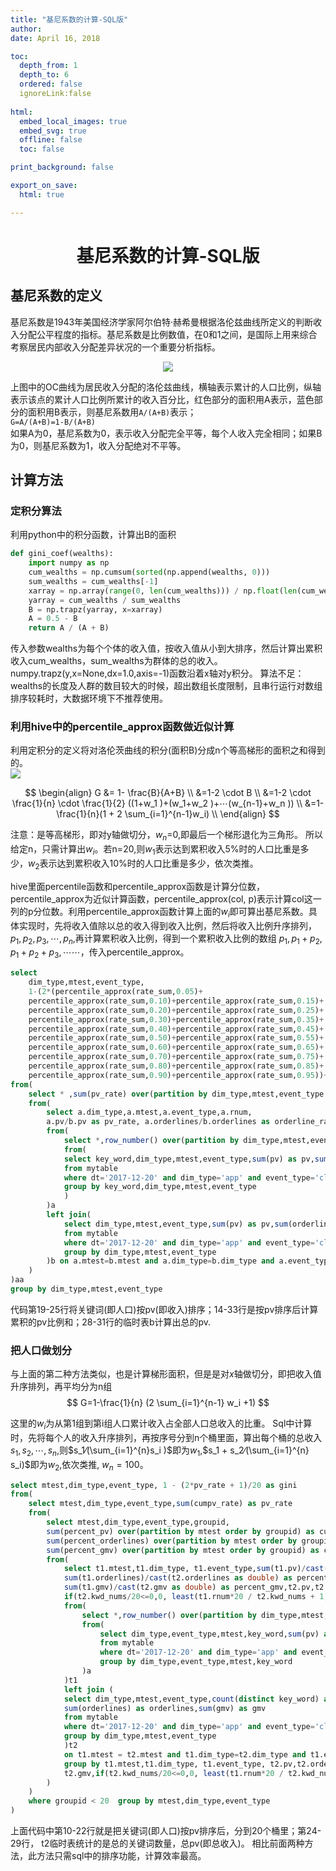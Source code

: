 ```yaml
---
title: "基尼系数的计算-SQL版"    
author:     
date: April 16, 2018    

toc:    
  depth_from: 1    
  depth_to: 6    
  ordered: false    
  ignoreLink:false    
  
html:    
  embed_local_images: true    
  embed_svg: true    
  offline: false    
  toc: false    

print_background: false    

export_on_save:    
  html: true    

---
```


# <center>基尼系数的计算-SQL版</center>
   

## 基尼系数的定义   
基尼系数是1943年美国经济学家阿尔伯特·赫希曼根据洛伦兹曲线所定义的判断收入分配公平程度的指标。基尼系数是比例数值，在0和1之间，是国际上用来综合考察居民内部收入分配差异状况的一个重要分析指标。    
[<div align=center><img src=./pictures/gini1.png /> </div>](https://baike.baidu.com/item/%E5%9F%BA%E5%B0%BC%E7%B3%BB%E6%95%B0/88365?fr=aladdin#2)

上图中的OC曲线为居民收入分配的洛伦兹曲线，横轴表示累计的人口比例，纵轴表示该点的累计人口比例所累计的收入百分比，红色部分的面积用A表示，蓝色部分的面积用B表示，则基尼系数用`A/(A+B)`表示；   
`G=A/(A+B)=1-B/(A+B) `                      
如果A为0，基尼系数为0，表示收入分配完全平等，每个人收入完全相同；如果B为0，则基尼系数为1，收入分配绝对不平等。   

## 	计算方法   
### 定积分算法    
利用python中的积分函数，计算出B的面积     
```python 
def gini_coef(wealths):  
    import numpy as np  
    cum_wealths = np.cumsum(sorted(np.append(wealths, 0)))  
    sum_wealths = cum_wealths[-1]  
    xarray = np.array(range(0, len(cum_wealths))) / np.float(len(cum_wealths) - 1)  
    yarray = cum_wealths / sum_wealths  
    B = np.trapz(yarray, x=xarray)  
    A = 0.5 - B  
    return A / (A + B)   
```

传入参数wealths为每个个体的收入值，按收入值从小到大排序，然后计算出累积收入cum_wealths，sum_wealths为群体的总的收入。
numpy.trapz(y,x=None,dx=1.0,axis=-1)函数沿着x轴对y积分。
算法不足：wealths的长度及人群的数目较大的时候，超出数组长度限制，且串行运行对数组排序较耗时，大数据环境下不推荐使用。

### 利用hive中的percentile_approx函数做近似计算       
利用定积分的定义将对洛伦茨曲线的积分(面积B)分成n个等高梯形的面积之和得到的。    
<img src=./pictures/gini2.png />    


$$
\begin{align}
G &= 1- \frac{B}{A+B} \\
  &=1-2 \cdot B   \\
  &=1-2 \cdot \frac{1}{n} \cdot \frac{1}{2} ((1+w_1 )+(w_1+w_2 )+⋯(w_{n-1}+w_n ))  \\
  &=1-\frac{1}{n}(1 + 2 \sum_{i=1}^{n-1}w_i)   \\
\end{align}
$$   

注意：是等高梯形，即对y轴做切分，$w_n$=0,即最后一个梯形退化为三角形。
所以给定n，只需计算出$w_i$。若n=20,则$w_1$表示达到累积收入5%时的人口比重是多少，$w_2$表示达到累积收入10%时的人口比重是多少，依次类推。

hive里面percentile函数和percentile_approx函数是计算分位数，percentile_approx为近似计算函数，percentile_approx(col, p)表示计算col这一列的p分位数。利用percentile_approx函数计算上面的$w_i$即可算出基尼系数。具体实现时，先将收入值除以总的收入得到收入比例，然后将收入比例升序排列，$p_1,p_2,p_3,⋯,p_n$,再计算累积收入比例，得到一个累积收入比例的数组 $p_1,p_1+p_2,p_1+p_2+p_3,⋯⋯$，传入percentile_approx。

```sql
select  
	dim_type,mtest,event_type,  
	1-(2*(percentile_approx(rate_sum,0.05)+  
	percentile_approx(rate_sum,0.10)+percentile_approx(rate_sum,0.15)+  
	percentile_approx(rate_sum,0.20)+percentile_approx(rate_sum,0.25)+  
	percentile_approx(rate_sum,0.30)+percentile_approx(rate_sum,0.35)+  
	percentile_approx(rate_sum,0.40)+percentile_approx(rate_sum,0.45)+  
	percentile_approx(rate_sum,0.50)+percentile_approx(rate_sum,0.55)+  
	percentile_approx(rate_sum,0.60)+percentile_approx(rate_sum,0.65)+  
	percentile_approx(rate_sum,0.70)+percentile_approx(rate_sum,0.75)+  
	percentile_approx(rate_sum,0.80)+percentile_approx(rate_sum,0.85)+  
	percentile_approx(rate_sum,0.90)+percentile_approx(rate_sum,0.95))+1)/20 as gini  
from(  
	select * ,sum(pv_rate) over(partition by dim_type,mtest,event_type order by rnum desc) as rate_sum  
	from(  
		select a.dim_type,a.mtest,a.event_type,a.rnum,  
		a.pv/b.pv as pv_rate, a.orderlines/b.orderlines as orderline_rate, a.gmv/b.gmv as gmv_rate  
		from(  
			select *,row_number() over(partition by dim_type,mtest,event_type order by pv desc) as rnum  
			from(  
			select key_word,dim_type,mtest,event_type,sum(pv) as pv,sum(orderlines) as orderlines,sum(gmv) as gmv  
			from mytable  
			where dt='2017-12-20' and dim_type='app' and event_type='click' and mtest='V00'  
			group by key_word,dim_type,mtest,event_type  
			)  
		)a  
		left join(  
			select dim_type,mtest,event_type,sum(pv) as pv,sum(orderlines) as orderlines,sum(gmv) as gmv  
			from mytable 
			where dt='2017-12-20' and dim_type='app' and event_type='click' and mtest='V00'  
			group by dim_type,mtest,event_type  
		)b on a.mtest=b.mtest and a.dim_type=b.dim_type and a.event_type=b.event_type  
	)  
)aa  
group by dim_type,mtest,event_type 
```    

代码第19-25行将关键词(即人口)按pv(即收入)排序；14-33行是按pv排序后计算累积的pv比例和；28-31行的临时表b计算出总的pv.    

### 把人口做划分    
与上面的第二种方法类似，也是计算梯形面积，但是是对$x$轴做切分，即把收入值升序排列，再平均分为n组   
$$
G=1-\frac{1}{n} (2 \sum_{i=1}^{n-1} w_i +1)
$$   

这里的$w_i$为从第1组到第i组人口累计收入占全部人口总收入的比重。
Sql中计算时，先将每个人的收入升序排列，再按序号分到n个桶里面，算出每个桶的总收入$s_1,s_2,⋯,s_n$,则$s_1⁄(\sum_{i=1}^{n}s_i )$即为$w_1$,$s_1 + s_2⁄(\sum_{i=1}^{n} s_i)$即为$w_2$,依次类推, $w_n=100%$。   

```sql
select mtest,dim_type,event_type, 1 - (2*pv_rate + 1)/20 as gini  
from(  
	select mtest,dim_type,event_type,sum(cumpv_rate) as pv_rate  
	from(        
		select mtest,dim_type,event_type,groupid,  
		sum(percent_pv) over(partition by mtest order by groupid) as cumpv_rate,  
		sum(percent_orderlines) over(partition by mtest order by groupid) as cumorderlines_rate,  
		sum(percent_gmv) over(partition by mtest order by groupid) as cumgmv_rate  
		from(  
			select t1.mtest,t1.dim_type, t1.event_type,sum(t1.pv)/cast(t2.pv as double) as percent_pv,  
			sum(t1.orderlines)/cast(t2.orderlines as double) as percent_orderlines,  
			sum(t1.gmv)/cast(t2.gmv as double) as percent_gmv,t2.pv,t2.orderlines,t2.gmv,  
			if(t2.kwd_nums/20<=0,0, least(t1.rnum*20 / t2.kwd_nums + 1, 20))  groupid  
			from(  
				select *,row_number() over(partition by dim_type,mtest,event_type order by pv) as rnum  
				from(  
					select dim_type,event_type,mtest,key_word,sum(pv) as pv,sum(orderlines) as orderlines,sum(gmv) as gmv  
					from mytable  
					where dt='2017-12-20' and dim_type='app' and event_type='click' and mtest='V00'  
					group by dim_type,event_type,mtest,key_word  
				)a  
			)t1  
			left join (  
			select dim_type,mtest,event_type,count(distinct key_word) as kwd_nums,sum(pv) as pv,  
			sum(orderlines) as orderlines,sum(gmv) as gmv  
			from mytable 
			where dt='2017-12-20' and dim_type='app' and event_type='click' and mtest='V00'  
			group by dim_type,mtest,event_type  
			)t2  
			on t1.mtest = t2.mtest and t1.dim_type=t2.dim_type and t1.event_type=t2.event_type  
			group by t1.mtest,t1.dim_type, t1.event_type, t2.pv,t2.orderlines,  
			t2.gmv,if(t2.kwd_nums/20<=0,0, least(t1.rnum*20 / t2.kwd_nums + 1, 20))  
		)  
	)  
	where groupid < 20  group by mtest,dim_type,event_type  
) 
```    

上面代码中第10-22行就是把关键词(即人口)按pv排序后，分到20个桶里；第24-29行， t2临时表统计的是总的关键词数量，总pv(即总收入)。
相比前面两种方法，此方法只需sql中的排序功能，计算效率最高。
